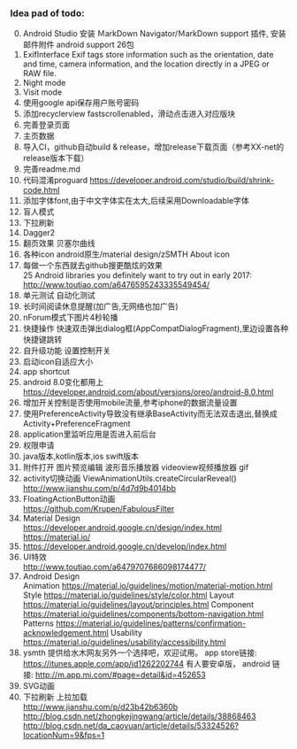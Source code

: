 ###  Idea pad of todo:

0.  Android Studio 安装 ＭarkDown Navigator/ＭarkDown support 插件, 安装邮件附件 android support 26包
1.  ExifInterface
    Exif tags store information such as the orientation, date and time, camera information, and the location directly in a JPEG or RAW file.
2.  Night mode
3.  Visit mode
4.  使用google api保存用户账号密码
5.  添加recyclerview fastscrollenabled，滑动点击进入对应版块
6.  完善登录页面
7.  主页数据
8.  导入CI，github自动build & release，增加release下载页面（参考XX-net的release版本下载）
9.  完善readme.md
10. 代码混淆proguard https://developer.android.com/studio/build/shrink-code.html
11. 添加字体font,由于中文字体实在太大,后续采用Downloadable字体
12. 盲人模式
13. 下拉刷新
14. Dagger2
15. 翻页效果 贝塞尔曲线
16. 各种icon android原生/material design/zSMTH About icon
17. 每做一个东西就去github搜更酷炫的效果  
    25 Android libraries you definitely want to try out in early 2017:  
    http://www.toutiao.com/a6476595243335549454/
18. 单元测试 自动化测试
19. 长时间阅读休息提醒(加广告,无网络也加广告)
20. nForum模式下图片4秒轮播
21. 快捷操作 快速双击弹出dialog框(AppCompatDialogFragment),里边设置各种快捷键跳转
22. 自升级功能 设置控制开关
23. 启动icon自适应大小
24. app shortcut
25. android 8.0变化都用上  
    https://developer.android.com/about/versions/oreo/android-8.0.html
26. 增加开关控制是否使用mobile流量,参考iphone的数据流量设置
27. 使用PreferenceActivity导致没有继承BaseActivity而无法双击退出,替换成Activity+PreferenceFragment
28. application里监听应用是否进入前后台
29. 权限申请
30. java版本,kotlin版本,ios swift版本
31. 附件打开
    图片预览编辑
    波形音乐播放器
    videoview视频播放器
    gif
32. activity切换动画 ViewAnimationUtils.createCircularReveal()  
    http://www.jianshu.com/p/4d7d9b4014bb
33. FloatingActionButton动画  
    https://github.com/Krupen/FabulousFilter
34. Material Design  
    https://developer.android.google.cn/design/index.html
    https://material.io/
35. https://developer.android.google.cn/develop/index.html
36. UI特效  
    http://www.toutiao.com/a6479707686098174477/
37. Android Design  
    Animation  https://material.io/guidelines/motion/material-motion.html
    Style  https://material.io/guidelines/style/color.html
    Layout  https://material.io/guidelines/layout/principles.html
    Component  https://material.io/guidelines/components/bottom-navigation.html
    Patterns  https://material.io/guidelines/patterns/confirmation-acknowledgement.html
    Usability  https://material.io/guidelines/usability/accessibility.html
38. ysmth 提供给水木网友另外一个选择吧，欢迎试用。 
    app store链接: https://itunes.apple.com/app/id1262202744 
    有人要安卓版， 
    android 链接: http://m.app.mi.com/#page=detail&id=452653 
39. SVG动画
40. 下拉刷新 上拉加载  
    http://www.jianshu.com/p/d23b42b6360b  
    http://blog.csdn.net/zhongkejingwang/article/details/38868463  
    http://blog.csdn.net/da_caoyuan/article/details/53324526?locationNum=9&fps=1